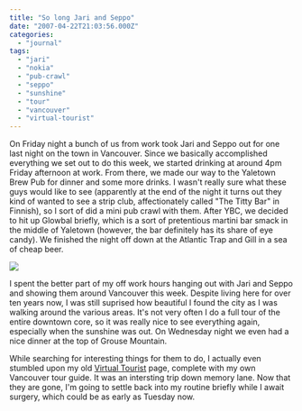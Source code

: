 ```yaml
---
title: "So long Jari and Seppo"
date: "2007-04-22T21:03:56.000Z"
categories: 
  - "journal"
tags: 
  - "jari"
  - "nokia"
  - "pub-crawl"
  - "seppo"
  - "sunshine"
  - "tour"
  - "vancouver"
  - "virtual-tourist"
---
```


On Friday night a bunch of us from work took Jari and Seppo out for one last night on the town in Vancouver. Since we basically accomplished everything we set out to do this week, we started drinking at around 4pm Friday afternoon at work. From there, we made our way to the Yaletown Brew Pub for dinner and some more drinks. I wasn't really sure what these guys would like to see (apparently at the end of the night it turns out they kind of wanted to see a strip club, affectionately called "The Titty Bar" in Finnish), so I sort of did a mini pub crawl with them. After YBC, we decided to hit up Glowbal briefly, which is a sort of pretentious martini bar smack in the middle of Yaletown (however, the bar definitely has its share of eye candy). We finished the night off down at the Atlantic Trap and Gill in a sea of cheap beer.

![](http://farm1.static.flickr.com/209/466892179_cb8ab5f525.jpg?v=0)

I spent the better part of my off work hours hanging out with Jari and Seppo and showing them around Vancouver this week. Despite living here for over ten years now, I was still suprised how beautiful I found the city as I was walking around the various areas. It's not very often I do a full tour of the entire downtown core, so it was really nice to see everything again, especially when the sunshine was out. On Wednesday night we even had a nice dinner at the top of Grouse Mountain.

While searching for interesting things for them to do, I actually even stumbled upon my old [Virtual Tourist](http://members.virtualtourist.com/m/3f98c/) page, complete with my own Vancouver tour guide. It was an intersting trip down memory lane. Now that they are gone, I'm going to settle back into my routine briefly while I await surgery, which could be as early as Tuesday now.
